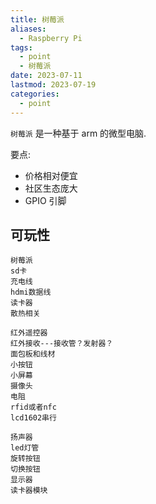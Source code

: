 ```yaml
---
title: 树莓派
aliases:
  - Raspberry Pi
tags:
  - point
  - 树莓派
date: 2023-07-11
lastmod: 2023-07-19
categories:
  - point
---
```


`树莓派` 是一种基于 arm 的微型电脑.

要点:

- 价格相对便宜
- 社区生态庞大
- GPIO 引脚

## 可玩性

```
树莓派
sd卡
充电线
hdmi数据线
读卡器
散热相关

红外遥控器
红外接收---接收管？发射器？
面包板和线材
小按钮
小屏幕
摄像头
电阻
rfid或者nfc
lcd1602串行

扬声器
led灯管
旋转按钮
切换按钮
显示器
读卡器模块
```
